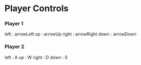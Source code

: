 # Player Controls

### Player 1
left : arrowLeft
up : arrowUp
right : arrowRight
down : arrowDown

### Player 2
left : A
up : W
right : D
down : S
